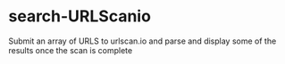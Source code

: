 # search-URLScanio
Submit an array of URLS to urlscan.io and parse and display some of the results once the scan is complete

